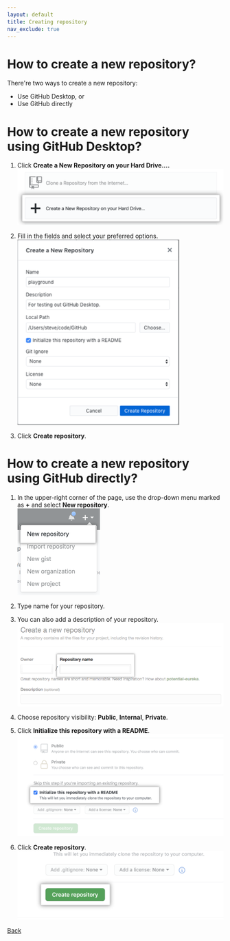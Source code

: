```yaml
---
layout: default
title: Creating repository
nav_exclude: true
---
```


# How to create a new repository?

There're two ways to create a new repository:
* Use GitHub Desktop, or
* Use GitHub directly

# How to create a new repository using GitHub Desktop?

1. Click **Create a New Repository on your Hard Drive....**  
![Image](./create_repo_5.png "create_repo")

2. Fill in the fields and select your preferred options.  
![Image](./create_repo_6.png "create_repo")

3. Click **Create repository**.

# How to create a new repository using GitHub directly?

1. In the upper-right corner of the page, use the drop-down menu marked as **+** and select **New repository**.  
![Image](./create_repo_1.png "create_repo")

2. Type name for your repository.
3. You can also add a description of your repository.  
![Image](./create_repo_2_name.png "create_repo")

1. Choose repository visibility: **Public**, **Internal**, **Private**.  

2. Click **Initialize this repository with a README**.  
![Image](./create_repo_3_public_private_readme.png "create_repo")

6. Click **Create repository**.  
![Image](./create_repo_4_button.png "create_repo")


[Back](./git_github_and_github_desktop.md "create_repo")